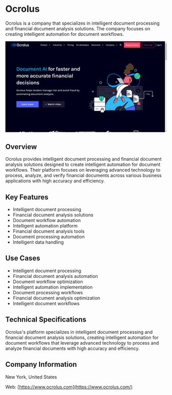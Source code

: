 # Ocrolus

Ocrolus is a company that specializes in intelligent document processing and financial document analysis solutions. The company focuses on creating intelligent automation for document workflows.

![Ocrolus](assets/ocrolus.png)


## Overview

Ocrolus provides intelligent document processing and financial document analysis solutions designed to create intelligent automation for document workflows. Their platform focuses on leveraging advanced technology to process, analyze, and verify financial documents across various business applications with high accuracy and efficiency.

## Key Features

- Intelligent document processing
- Financial document analysis solutions
- Document workflow automation
- Intelligent automation platform
- Financial document analysis tools
- Document processing automation
- Intelligent data handling

## Use Cases

- Intelligent document processing
- Financial document analysis automation
- Document workflow optimization
- Intelligent automation implementation
- Document processing workflows
- Financial document analysis optimization
- Intelligent document workflows

## Technical Specifications

Ocrolus's platform specializes in intelligent document processing and financial document analysis solutions, creating intelligent automation for document workflows that leverage advanced technology to process and analyze financial documents with high accuracy and efficiency.

## Company Information

New York, United States

Web: [https://www.ocrolus.com](https://www.ocrolus.com/) 